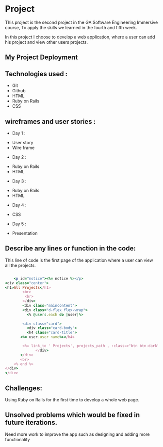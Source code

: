 # Project <Web Application>
This project is the second project in the GA Software Engineering Immersive course, To apply 
the skills we learned in the fourth and fifth week. 

In this project I choose to develop a web application, where a user can add his project and view other
users projects.
## My Project Deployment



## Technologies used : 
* Git
* Github
* HTML
* Ruby on Rails
* CSS

## wireframes and user stories :
* Day 1 :
- User story
- Wire frame

* Day 2 :
- Ruby on Rails
- HTML

* Day 3 : 
- Ruby on Rails
- HTML

* Day 4 :
- CSS

* Day 5 :
- Presentation


## Describe any lines or function in the code:
This line of code is the first page of the application where a user can view all the projects.
```Ruby and  HTML 

    <p id="notice"><%= notice %></p>
<div class="center">
<h1>All Projects</h1>
        <br>
         <br>
        </div>
        <div class="maincontent">
        <div class="d-flex flex-wrap">
          <% @users.each do |user|%> 
          
        <div class="card">
          <div class="card-body">
          <h4 class="card-title">
       <%= user.user_name%></h4>

        <%= link_to ' Projects', projects_path , :class=>"btn btn-dark" %> 
              </div>
       </div>
       <br>
    <% end %>
</div>
</div>

```

## Challenges: 
Using Ruby on Rails for the first time to develop a whole web page.

## Unsolved problems which would be fixed in future iterations.
Need more work to improve the app such as designing and adding more functionality 
